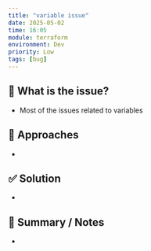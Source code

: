 ```yaml
---
title: "variable issue"
date: 2025-05-02
time: 16:05
module: terraform
environment: Dev
priority: Low
tags: [bug]
---
```


## 📝 What is the issue?
- Most of the issues related to variables

## 🧪 Approaches
- 

## ✅ Solution
- 

## 🧾 Summary / Notes
- 

